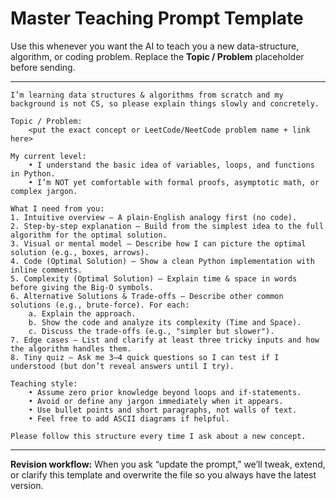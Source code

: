 # Master Teaching Prompt Template

Use this whenever you want the AI to teach you a new data-structure, algorithm, or coding problem. Replace the **Topic / Problem** placeholder before sending.

---
```
I’m learning data structures & algorithms from scratch and my background is not CS, so please explain things slowly and concretely.

Topic / Problem:
    <put the exact concept or LeetCode/NeetCode problem name + link here>

My current level:
    • I understand the basic idea of variables, loops, and functions in Python.
    • I’m NOT yet comfortable with formal proofs, asymptotic math, or complex jargon.

What I need from you:
1. Intuitive overview – A plain-English analogy first (no code).
2. Step-by-step explanation – Build from the simplest idea to the full algorithm for the optimal solution.
3. Visual or mental model – Describe how I can picture the optimal solution (e.g., boxes, arrows).
4. Code (Optimal Solution) – Show a clean Python implementation with inline comments.
5. Complexity (Optimal Solution) – Explain time & space in words before giving the Big-O symbols.
6. Alternative Solutions & Trade-offs – Describe other common solutions (e.g., brute-force). For each:
    a. Explain the approach.
    b. Show the code and analyze its complexity (Time and Space).
    c. Discuss the trade-offs (e.g., "simpler but slower").
7. Edge cases – List and clarify at least three tricky inputs and how the algorithm handles them.
8. Tiny quiz – Ask me 3–4 quick questions so I can test if I understood (but don’t reveal answers until I try).

Teaching style:
    • Assume zero prior knowledge beyond loops and if-statements.
    • Avoid or define any jargon immediately when it appears.
    • Use bullet points and short paragraphs, not walls of text.
    • Feel free to add ASCII diagrams if helpful.

Please follow this structure every time I ask about a new concept.
```

---
**Revision workflow:** When you ask “update the prompt,” we’ll tweak, extend, or clarify this template and overwrite the file so you always have the latest version.
